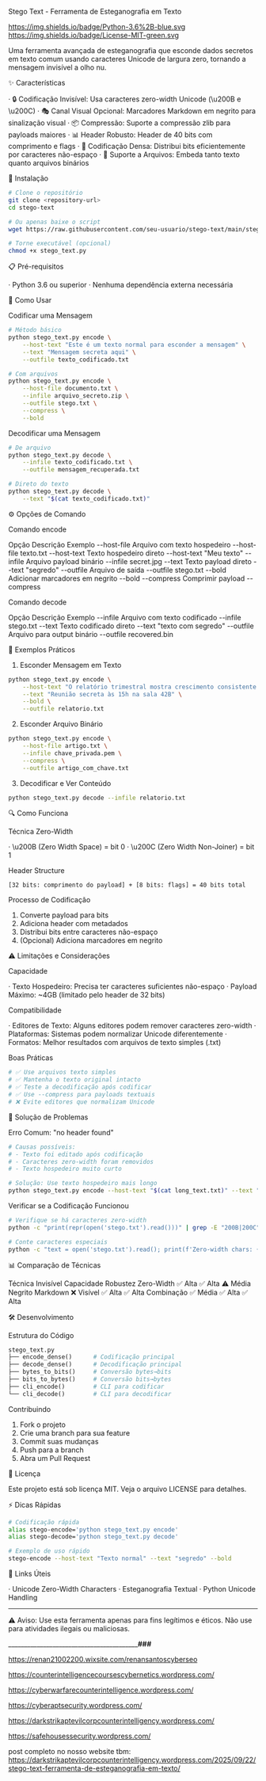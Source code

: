 Stego Text - Ferramenta de Esteganografia em Texto

https://img.shields.io/badge/Python-3.6%2B-blue.svg
https://img.shields.io/badge/License-MIT-green.svg

Uma ferramenta avançada de esteganografia que esconde dados secretos em texto comum usando caracteres Unicode de largura zero, tornando a mensagem invisível a olho nu.

✨ Características

· 🔒 Codificação Invisível: Usa caracteres zero-width Unicode (\u200B e \u200C)
· 🎭 Canal Visual Opcional: Marcadores Markdown em negrito para sinalização visual
· 📦 Compressão: Suporte a compressão zlib para payloads maiores
· 📊 Header Robusto: Header de 40 bits com comprimento e flags
· 🔄 Codificação Densa: Distribui bits eficientemente por caracteres não-espaço
· 📁 Suporte a Arquivos: Embeda tanto texto quanto arquivos binários

🚀 Instalação

```bash
# Clone o repositório
git clone <repository-url>
cd stego-text

# Ou apenas baixe o script
wget https://raw.githubusercontent.com/seu-usuario/stego-text/main/stego_text.py

# Torne executável (opcional)
chmod +x stego_text.py
```

📋 Pré-requisitos

· Python 3.6 ou superior
· Nenhuma dependência externa necessária

🎯 Como Usar

Codificar uma Mensagem

```bash
# Método básico
python stego_text.py encode \
    --host-text "Este é um texto normal para esconder a mensagem" \
    --text "Mensagem secreta aqui" \
    --outfile texto_codificado.txt

# Com arquivos
python stego_text.py encode \
    --host-file documento.txt \
    --infile arquivo_secreto.zip \
    --outfile stego.txt \
    --compress \
    --bold
```

Decodificar uma Mensagem

```bash
# De arquivo
python stego_text.py decode \
    --infile texto_codificado.txt \
    --outfile mensagem_recuperada.txt

# Direto do texto
python stego_text.py decode \
    --text "$(cat texto_codificado.txt)"
```

⚙️ Opções de Comando

Comando encode

Opção Descrição Exemplo
--host-file Arquivo com texto hospedeiro --host-file texto.txt
--host-text Texto hospedeiro direto --host-text "Meu texto"
--infile Arquivo payload binário --infile secret.jpg
--text Texto payload direto --text "segredo"
--outfile Arquivo de saída --outfile stego.txt
--bold Adicionar marcadores em negrito --bold
--compress Comprimir payload --compress

Comando decode

Opção Descrição Exemplo
--infile Arquivo com texto codificado --infile stego.txt
--text Texto codificado direto --text "texto com segredo"
--outfile Arquivo para output binário --outfile recovered.bin

🧠 Exemplos Práticos

1. Esconder Mensagem em Texto

```bash
python stego_text.py encode \
    --host-text "O relatório trimestral mostra crescimento consistente nos principais indicadores de desempenho." \
    --text "Reunião secreta às 15h na sala 42B" \
    --bold \
    --outfile relatorio.txt
```

2. Esconder Arquivo Binário

```bash
python stego_text.py encode \
    --host-file artigo.txt \
    --infile chave_privada.pem \
    --compress \
    --outfile artigo_com_chave.txt
```

3. Decodificar e Ver Conteúdo

```bash
python stego_text.py decode --infile relatorio.txt
```

🔍 Como Funciona

Técnica Zero-Width

· \u200B (Zero Width Space) = bit 0
· \u200C (Zero Width Non-Joiner) = bit 1

Header Structure

```
[32 bits: comprimento do payload] + [8 bits: flags] = 40 bits total
```

Processo de Codificação

1. Converte payload para bits
2. Adiciona header com metadados
3. Distribui bits entre caracteres não-espaço
4. (Opcional) Adiciona marcadores em negrito

⚠️ Limitações e Considerações

Capacidade

· Texto Hospedeiro: Precisa ter caracteres suficientes não-espaço
· Payload Máximo: ~4GB (limitado pelo header de 32 bits)

Compatibilidade

· Editores de Texto: Alguns editores podem remover caracteres zero-width
· Plataformas: Sistemas podem normalizar Unicode diferentemente
· Formatos: Melhor resultados com arquivos de texto simples (.txt)

Boas Práticas

```bash
# ✅ Use arquivos texto simples
# ✅ Mantenha o texto original intacto
# ✅ Teste a decodificação após codificar
# ✅ Use --compress para payloads textuais
# ❌ Evite editores que normalizam Unicode
```

🐛 Solução de Problemas

Erro Comum: "no header found"

```bash
# Causas possíveis:
# - Texto foi editado após codificação
# - Caracteres zero-width foram removidos
# - Texto hospedeiro muito curto

# Solução: Use texto hospedeiro mais longo
python stego_text.py encode --host-text "$(cat long_text.txt)" --text "msg" --outfile output.txt
```

Verificar se a Codificação Funcionou

```bash
# Verifique se há caracteres zero-width
python -c "print(repr(open('stego.txt').read()))" | grep -E "200B|200C"

# Conte caracteres especiais
python -c "text = open('stego.txt').read(); print(f'Zero-width chars: {text.count(chr(0x200B)) + text.count(chr(0x200C))}')"
```

📊 Comparação de Técnicas

Técnica Invisível Capacidade Robustez
Zero-Width ✅ Alta ✅ Alta ⚠️ Média
Negrito Markdown ❌ Visível ✅ Alta ✅ Alta
Combinação ✅ Média ✅ Alta ✅ Alta

🛠️ Desenvolvimento

Estrutura do Código

```python
stego_text.py
├── encode_dense()      # Codificação principal
├── decode_dense()      # Decodificação principal
├── bytes_to_bits()     # Conversão bytes→bits
├── bits_to_bytes()     # Conversão bits→bytes
├── cli_encode()        # CLI para codificar
└── cli_decode()        # CLI para decodificar
```

Contribuindo

1. Fork o projeto
2. Crie uma branch para sua feature
3. Commit suas mudanças
4. Push para a branch
5. Abra um Pull Request

📝 Licença

Este projeto está sob licença MIT. Veja o arquivo LICENSE para detalhes.

⚡ Dicas Rápidas

```bash
# Codificação rápida
alias stego-encode='python stego_text.py encode'
alias stego-decode='python stego_text.py decode'

# Exemplo de uso rápido
stego-encode --host-text "Texto normal" --text "segredo" --bold
```

🔗 Links Úteis

· Unicode Zero-Width Characters
· Esteganografia Textual
· Python Unicode Handling

---

⚠️ Aviso: Use esta ferramenta apenas para fins legítimos e éticos. Não use para atividades ilegais ou maliciosas.

___________________________________________________________________###__________________________

https://renan21002200.wixsite.com/renansantoscyberseo

https://counterintelligencecoursescybernetics.wordpress.com/

https://cyberwarfarecounterintelligence.wordpress.com/

https://cyberaptsecurity.wordpress.com/

https://darkstrikaptevilcorpcounterintelligency.wordpress.com/

https://safehousessecurity.wordpress.com/

post completo no nosso website tbm: https://darkstrikaptevilcorpcounterintelligency.wordpress.com/2025/09/22/stego-text-ferramenta-de-esteganografia-em-texto/
